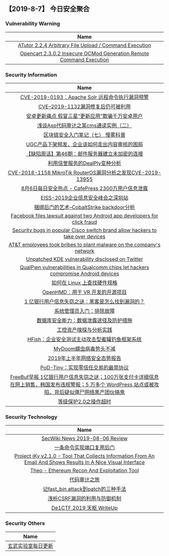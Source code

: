 
 ##   【2019-8-7】 今日安全聚合


###  						       							Vulnerability Warning

|                             Name                             |
| :----------------------------------------------------------: |
|[ATutor 2.2.4 Arbitrary File Upload / Command Execution](https://cxsecurity.com/issue/WLB-2019080019)|
|[Opencart 2.3.0.2 Insecure OCMod Generation Remote Command Execution](https://cxsecurity.com/issue/WLB-2019080016)|

### 						        							Security Information
|                             Name                                    |
| :----------------------------------------------------------: |
|[CVE-2019-0193：Apache Solr 远程命令执行漏洞预警](https://www.anquanke.com/post/id/183556)|
|[CVE–2019-1132漏洞修复后仍可被利用](https://www.anquanke.com/post/id/183447)|
|[安卓更新痛点 假冒三星“更新应用”欺骗千万安卓用户](https://www.anquanke.com/post/id/183381)|
|[浅谈Asp代码审计之某cms通读实例（二）](https://www.anquanke.com/post/id/183506)|
|[区块链安全入门笔记（七）  慢雾科普](https://www.anquanke.com/post/id/183433)|
|[UGC产品下架频发，企业该如何走出内容审核的困局](https://www.anquanke.com/post/id/183424)|
|[【缺陷周话】第46期：邮件服务器建立未加密的连接](https://www.anquanke.com/post/id/183439)|
|[利用信誉服务的DealPly变种分析](https://www.anquanke.com/post/id/183372)|
|[CVE-2018-1158 MikroTik RouterOS漏洞分析之发现CVE-2019-13955](https://www.anquanke.com/post/id/183451)|
|[8月6日每日安全热点 - CafePress 2300万用户信息泄露](https://www.anquanke.com/post/id/183442)|
|[EISS-2019企业信息安全峰会之深圳站](https://www.secpulse.com/archives/110347.html)|
|[捆绑后门的艺术–CobaltStrike backdoor分析](https://www.secpulse.com/archives/110317.html)|
|[Facebook files lawsuit against two Android app developers for click fraud](https://www.zdnet.com/article/facebook-files-lawsuit-against-two-android-app-developers-for-click-fraud/#ftag=RSSbaffb68)|
|[Security bugs in popular Cisco switch brand allow hackers to take over devices](https://www.zdnet.com/article/security-bugs-in-popular-cisco-switch-brand-allow-hackers-to-take-over-devices/#ftag=RSSbaffb68)|
|[AT&T employees took bribes to plant malware on the company's network](https://www.zdnet.com/article/at-t-employees-took-bribes-to-plant-malware-on-the-companys-network/#ftag=RSSbaffb68)|
|[Unpatched KDE vulnerability disclosed on Twitter](https://www.zdnet.com/article/unpatched-kde-vulnerability-disclosed-on-twitter/#ftag=RSSbaffb68)|
|[QualPwn vulnerabilities in Qualcomm chips let hackers compromise Android devices](https://www.zdnet.com/article/qualpwn-vulnerabilities-in-qualcomm-chips-let-hackers-compromise-android-devices/#ftag=RSSbaffb68)|
|[如何在 Linux 上查找硬件规格](https://linux.cn/article-11194-1.html?utm_source=rss&utm_medium=rss)|
|[OpenHMD：用于 VR 开发的开源项目](https://linux.cn/article-11193-1.html?utm_source=rss&utm_medium=rss)|
|[1 亿银行用户信息失窃之谜：黑客是怎么找到漏洞的？](https://linux.cn/article-11192-1.html?utm_source=rss&utm_medium=rss)|
|[系统管理员入门：排除故障](https://linux.cn/article-11191-1.html?utm_source=rss&utm_medium=rss)|
|[数据库安全能力：数据泄露途径及防护措施](https://www.freebuf.com/articles/database/210426.html)|
|[工控资产嗅探与分析实践](https://www.freebuf.com/articles/ics-articles/209786.html)|
|[HFish：企业安全测试主动攻击型蜜罐钓鱼框架系统](https://www.freebuf.com/sectool/210318.html)|
|[MyDoom蠕虫病毒势头不减](https://www.freebuf.com/articles/network/209777.html)|
|[2019年上半年网络安全态势报告](https://www.freebuf.com/articles/paper/210122.html)|
|[PoD-Tiny：实现零信任交易的最简协议](https://www.freebuf.com/articles/blockchain-articles/209267.html)|
|[FreeBuf早报  1亿银行用户信息失窃之谜；100万张支付卡详细信息在网上销售，韩国发布违规警报；5 万多个 WordPress 站点或被攻陷，背后疑似僵尸网络黑产团伙搞鬼](https://www.freebuf.com/news/210439.html)|
|[等级保护2.0之操作超时](https://www.freebuf.com/articles/security-management/209196.html)|

### 						        							Security  Technology
|                             Name                                    |
| :----------------------------------------------------------: |
|[SecWiki News 2019-08-06 Review](http://www.sec-wiki.com/?2019-08-06)|
|[一条命令实现端口复用后门](https://paper.seebug.org/1004/)|
|[Project iKy v2.1.0 - Tool That Collects Information From An Email And Shows Results In A Nice Visual Interface](http://www.kitploit.com/2019/08/project-iky-v210-tool-that-collects.html)|
|[Theo - Ethereum Recon And Exploitation Tool](http://www.kitploit.com/2019/08/theo-ethereum-recon-and-exploitation.html)|
|[代码审计之旅](http://xz.aliyun.com/t/5877)|
|[记fast_bin attack到patch的三种手法](http://xz.aliyun.com/t/5868)|
|[浅析CSRF漏洞的利用与防御机制](http://xz.aliyun.com/t/5871)|
|[De1CTF 2019 天枢 WriteUp](http://xz.aliyun.com/t/5921)|

### 						        							Security  Others
|                             Name                                    |
| :----------------------------------------------------------: |
|[玄武实验室每日更新](https://weibo.com/p/1006065582522936/wenzhang?from=page_100606_profile&wvr=6&mod=wenzhangmore)|

